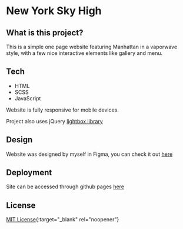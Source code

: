 # New York Sky High

## What is this project?
This is a simple one page website featuring Manhattan in a vaporwave style, with a few nice interactive elements like gallery and menu.

## Tech

- HTML
- SCSS
- JavaScript

Website is fully responsive for mobile devices.

Project also uses jQuery [lightbox library](https://lokeshdhakar.com/projects/lightbox2/)

## Design
Website was designed by myself in Figma, you can check it out [here](https://www.figma.com/file/3mYtnFvoCZzTdotelG6XGP/Vaporwave?type=design&t=7LXRzGq12mx74z5v-6)

## Deployment 
Site can be accessed through github pages [here](https://rauzz.github.io/NY-Sky-High/)

## License
[MIT License](https://opensource.org/licenses/MIT){:target="_blank" rel="noopener"}